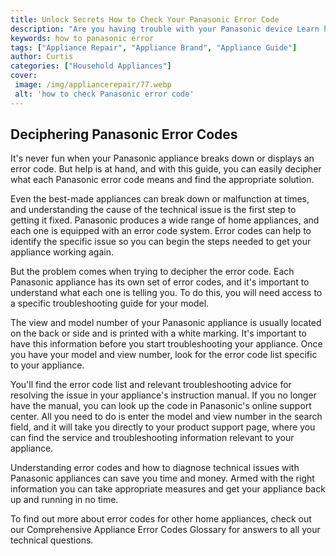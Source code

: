 ```yaml
---
title: Unlock Secrets How to Check Your Panasonic Error Code
description: "Are you having trouble with your Panasonic device Learn how to easily check your Panasonic error code and unlock the secrets to keeping your device running efficiently"
keywords: how to panasonic error
tags: ["Appliance Repair", "Appliance Brand", "Appliance Guide"]
author: Curtis
categories: ["Household Appliances"]
cover: 
 image: /img/appliancerepair/77.webp
 alt: 'how to check Panasonic error code'
---
```

## Deciphering Panasonic Error Codes
It's never fun when your Panasonic appliance breaks down or displays an error code. But help is at hand, and with this guide, you can easily decipher what each Panasonic error code means and find the appropriate solution.

Even the best-made appliances can break down or malfunction at times, and understanding the cause of the technical issue is the first step to getting it fixed. Panasonic produces a wide range of home appliances, and each one is equipped with an error code system. Error codes can help to identify the specific issue so you can begin the steps needed to get your appliance working again. 

But the problem comes when trying to decipher the error code. Each Panasonic appliance has its own set of error codes, and it's important to understand what each one is telling you. To do this, you will need access to a specific troubleshooting guide for your model.

The view and model number of your Panasonic appliance is usually located on the back or side and is printed with a white marking. It's important to have this information before you start troubleshooting your appliance. Once you have your model and view number, look for the error code list specific to your appliance.

You'll find the error code list and relevant troubleshooting advice for resolving the issue in your appliance's instruction manual. If you no longer have the manual, you can look up the code in Panasonic's online support center. All you need to do is enter the model and view number in the search field, and it will take you directly to your product support page, where you can find the service and troubleshooting information relevant to your appliance.

Understanding error codes and how to diagnose technical issues with Panasonic appliances can save you time and money. Armed with the right information you can take appropriate measures and get your appliance back up and running in no time. 

To find out more about error codes for other home appliances, check out our Comprehensive Appliance Error Codes Glossary for answers to all your technical questions.
